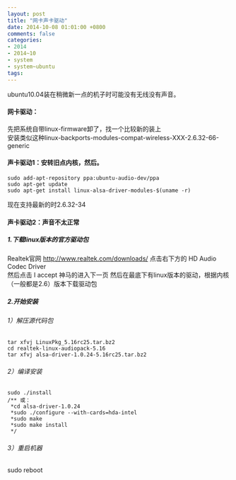 ```yaml
---
layout: post
title: "网卡声卡驱动"
date: 2014-10-08 01:01:00 +0800
comments: false
categories:
- 2014
- 2014~10
- system
- system~ubuntu
tags:
---
```

ubuntu10.04装在稍微新一点的机子时可能没有无线没有声音。

#### 网卡驱动：
先把系统自带linux-firmware卸了，找一个比较新的装上   
安装类似这种linux-backports-modules-compat-wireless-XXX-2.6.32-66-generic

#### 声卡驱动1：安转旧点内核，然后。
```
sudo add-apt-repository ppa:ubuntu-audio-dev/ppa
sudo apt-get update
sudo apt-get install linux-alsa-driver-modules-$(uname -r)
```
现在支持最新的时2.6.32-34

#### 声卡驱动2：声音不太正常
##### 1.下载linux版本的官方驱动包  
Realtek官网 http://www.realtek.com/downloads/  点击右下方的 HD Audio Codec Driver  
然后点击 I accept 神马的进入下一页
然后在最底下有linux版本的驱动，根据内核（一般都是2.6）版本下载驱动包
##### 2.开始安装
###### 1）解压源代码包   
```
tar xfvj LinuxPkg_5.16rc25.tar.bz2  
cd realtek-linux-audiopack-5.16  
tar xfvj alsa-driver-1.0.24-5.16rc25.tar.bz2  
```
###### 2）编译安装
```
sudo ./install  
/** 或：  
 *cd alsa-driver-1.0.24  
 *sudo ./configure --with-cards=hda-intel  
 *sudo make  
 *sudo make install  
 */
```
###### 3）重启机器
sudo reboot 

